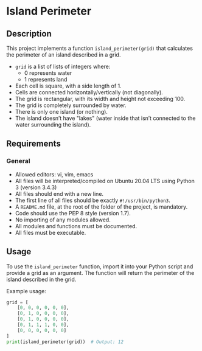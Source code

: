 # Island Perimeter

## Description

This project implements a function `island_perimeter(grid)` that calculates the perimeter of an island described in a grid.

- `grid` is a list of lists of integers where:
  - 0 represents water
  - 1 represents land
- Each cell is square, with a side length of 1.
- Cells are connected horizontally/vertically (not diagonally).
- The grid is rectangular, with its width and height not exceeding 100.
- The grid is completely surrounded by water.
- There is only one island (or nothing).
- The island doesn’t have "lakes" (water inside that isn’t connected to the water surrounding the island).

## Requirements

### General

- Allowed editors: vi, vim, emacs
- All files will be interpreted/compiled on Ubuntu 20.04 LTS using Python 3 (version 3.4.3)
- All files should end with a new line.
- The first line of all files should be exactly `#!/usr/bin/python3`.
- A `README.md` file, at the root of the folder of the project, is mandatory.
- Code should use the PEP 8 style (version 1.7).
- No importing of any modules allowed.
- All modules and functions must be documented.
- All files must be executable.

## Usage

To use the `island_perimeter` function, import it into your Python script and provide a grid as an argument. The function will return the perimeter of the island described in the grid.

Example usage:

```python
grid = [
    [0, 0, 0, 0, 0, 0],
    [0, 1, 0, 0, 0, 0],
    [0, 1, 0, 0, 0, 0],
    [0, 1, 1, 1, 0, 0],
    [0, 0, 0, 0, 0, 0]
]
print(island_perimeter(grid))  # Output: 12
```
